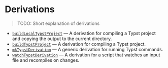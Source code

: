 # Derivations

> TODO: Short explanation of derivations

- [`buildLocalTypstProject`](derivations/build-local-typst-project.md) — A
  derivation for compiling a Typst project and copying the output to the current
  directory.
- [`buildTypstProject`](derivations/build-typst-project.md) — A derivation for
  compiling a Typst project.
- [`mkTypstDerivation`](derivations/mk-typst-derivation.md) — A generic
  derivation for running Typst commands.
- [`watchTypstDerivation`](derivations/watch-typst-project.md) — A derivation
  for a script that watches an input file and recompiles on changes.
